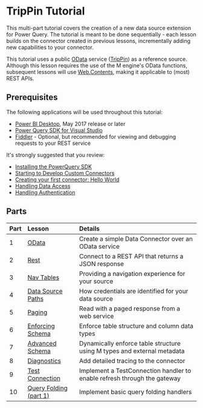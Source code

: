 # TripPin Tutorial

This multi-part tutorial covers the creation of a new data source extension for Power Query. The tutorial is meant to be done sequentially - each lesson builds on the connector created in previous lessons, incrementally adding new capabilities to your connector.

This tutorial uses a public [OData](http://www.odata.org/documentation/) service ([TripPin](http://services.odata.org/v4/TripPinService/)) as a reference source. Although this lesson requires the use of the M engine's OData functions, subsequent lessons will use [Web.Contents](https://msdn.microsoft.com/en-us/library/mt260892.aspx), making it applicable to (most) REST APIs.

## Prerequisites

The following applications will be used throughout this tutorial:

* [Power BI Desktop](https://www.microsoft.com/en-us/download/details.aspx?id=45331), May 2017 release or later
* [Power Query SDK for Visual Studio](https://aka.ms/powerquerysdk)
* [Fiddler](http://www.telerik.com/fiddler) - Optional, but recommended for viewing and debugging requests to your REST service

It's strongly suggested that you review:
* [Installing the PowerQuery SDK](../../InstallingSDK.md)
* [Starting to Develop Custom Connectors](../../StartingToDevelopCustomConnectors.md)
* [Creating your first connector: Hello World](../../CreatingFirstConnector.md)
* [Handling Data Access](../../HandlingDataAccess.md)
* [Handling Authentication](../../HandlingAuthentication.md)

## Parts

|Part|Lesson                               |Details|
|----|:------------------------------------|:----------------------------------------------------|
|1   |[OData](1-OData)                     |Create a simple Data Connector over an OData service |
|2   |[Rest](2-Rest)                       |Connect to a REST API that returns a JSON response   |
|3   |[Nav Tables](3-NavTables)            |Providing a navigation experience for your source    |
|4   |[Data Source Paths](4-Paths)         |How credentials are identified for your data source  |
|5   |[Paging](5-Paging)                   |Read with a paged response from a web service        |
|6   |[Enforcing Schema](6-Schema)         |Enforce table structure and column data types        |
|7   |[Advanced Schema](7-AdvancedSchema)  |Dynamically enforce table structure using M types and external metadata |
|8   |[Diagnostics](8-Diagnostics)         |Add detailed tracing to the connector                |
|9   |[Test Connection](9-TestConnection)  |Implement a TestConnection handler to enable refresh through the gateway |
|10  |[Query Folding (part 1)](10-TableView1)|Implement basic query folding handlers               |
